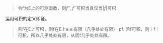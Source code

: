 >令f为E上的可测函数，则$f^+,f^-$可积当且仅当$|f|$可积

运用可积的定义即证。

>若f在E上可积，则f在E上a.e.有限（几乎处处有限）
pf: 若f可积，则｜f｜可积，所以几乎处处有限，从而f几乎处处有限。
